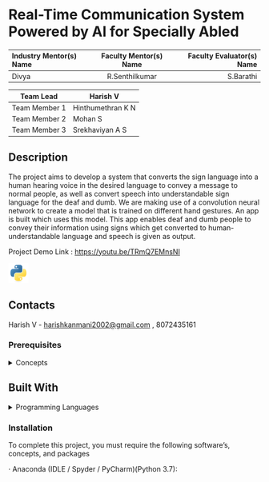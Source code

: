 
    
# Real-Time Communication System Powered by AI for Specially Abled



| Industry Mentor(s) Name | Faculty Mentor(s) Name  | Faculty Evaluator(s) Name |
| :---         |     :---:      |          ---: |
| Divya       |  R.Senthilkumar  | S.Barathi     |




| Team Lead| Harish V |
| ------------- | ------------- |
|  Team Member 1 | Hinthumethran K N  |
|  Team Member 2   | Mohan S  |
|  Team Member 3   | Srekhaviyan A S  |




## Description

The project aims to develop a system that converts the sign language into a human hearing voice in the desired language to convey a message to normal people, as well as convert speech into understandable sign language for the deaf and dumb. We are making use of a convolution neural network to create a model that is trained on different hand gestures. An app is built which uses this model. This app enables deaf and dumb people to convey their information using signs which get converted to human-understandable language and speech is given as output.


Project Demo Link : https://youtu.be/TRmQ7EMnsNI

<a href="https://www.python.org/"><img src="https://raw.githubusercontent.com/devicons/devicon/master/icons/python/python-original.svg" height="40px" width="40px" /></a>

## Contacts 

Harish V - harishkanmani2002@gmail.com , 8072435161


### Prerequisites
<details><summary>Concepts</summary>
<p>

#### Neural Network

NLP

Cloudant DB

Watson Assistant

Artificial Intelligence

</p>
</details>

## Built With

<details><summary>Programming Languages</summary>
<p>

#### Python

Jupyter Notebook

flask

</p>
</details>



### Installation

To complete this project, you must require the following software’s,  concepts, and packages

·        Anaconda (IDLE / Spyder / PyCharm)(Python 3.7):



